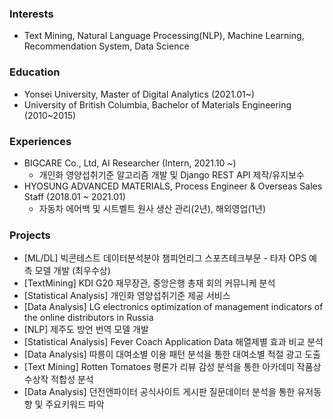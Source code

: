 ### Interests

* Text Mining, Natural Language Processing(NLP), Machine Learning, Recommendation System, Data Science

### Education

* Yonsei University, Master of Digital Analytics (2021.01~)
* University of British Columbia, Bachelor of Materials Engineering (2010~2015)

### Experiences

* BIGCARE Co., Ltd, AI Researcher (Intern, 2021.10 ~)
   - 개인화 영양섭취기준 알고리즘 개발 및 Django REST API 제작/유지보수
* HYOSUNG ADVANCED MATERIALS, Process Engineer & Overseas Sales Staff (2018.01 ~ 2021.01)
   - 자동차 에어백 및 시트벨트 원사 생산 관리(2년), 해외영업(1년)

### Projects

* [ML/DL] 빅콘테스트 데이터분석분야 챔피언리그 스포츠테크부문 - 타자 OPS 예측 모델 개발 (최우수상)
* [TextMining] KDI G20 재무장관, 중앙은행 총재 회의 커뮤니케 분석
* [Statistical Analysis] 개인화 영양섭취기준 제공 서비스
* [Data Analysis] LG electronics optimization of management indicators of the online distributors in Russia
* [NLP] 제주도 방언 번역 모델 개발
* [Statistical Analysis] Fever Coach Application Data 해열제별 효과 비교 분석
* [Data Analysis] 따릉이 대여소별 이용 패턴 분석을 통한 대여소별 적절 광고 도출
* [Text Mining] Rotten Tomatoes 평론가 리뷰 감성 분석을 통한 아카데미 작품상 수상작 적합성 분석
* [Data Analysis] 던전앤파이터 공식사이트 게시판 질문데이터 분석을 통한 유저동향 및 주요키워드 파악
